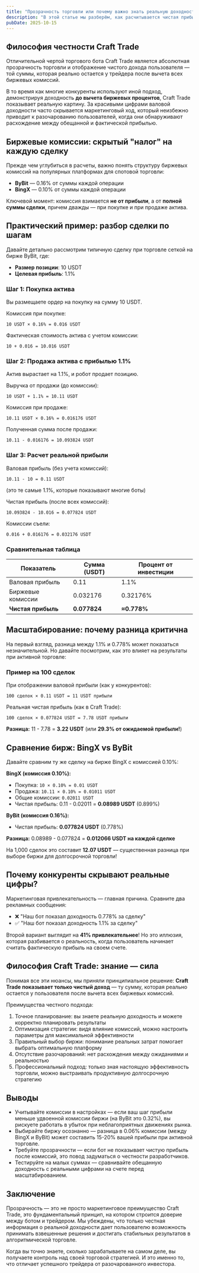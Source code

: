 ```yaml
---
title: "Прозрачность торговли или почему важно знать реальную доходность"
description: "В этой статье мы разберём, как расчитывается чистая прибыль в Craft Trade и как при этом учитываются комиссии биржи при расчёте отображаемого дохода"
pubDate: 2025-10-15
---
```


## Философия честности Craft Trade

Отличительной чертой торгового бота Craft Trade является абсолютная прозрачность торговли и отображение чистого дохода пользователя — той суммы, которая реально остается у трейдера после вычета всех биржевых комиссий.

В то время как многие конкуренты используют иной подход, демонстрируя доходность **до вычета биржевых процентов**, Craft Trade показывает реальную картину. За красивыми цифрами валовой доходности часто скрывается маркетинговый ход, который неизбежно приводит к разочарованию пользователей, когда они обнаруживают расхождение между обещанной и фактической прибылью.

## Биржевые комиссии: скрытый "налог" на каждую сделку

Прежде чем углубиться в расчеты, важно понять структуру биржевых комиссий на популярных платформах для спотовой торговли:

- **ByBit** — 0.16% от суммы каждой операции
- **BingX** — 0.10% от суммы каждой операции

Ключевой момент: комиссия взимается **не от прибыли**, а от **полной суммы сделки**, причем дважды — при покупке и при продаже актива.

## Практический пример: разбор сделки по шагам

Давайте детально рассмотрим типичную сделку при торговле сеткой на бирже ByBit, где:

- **Размер позиции**: 10 USDT
- **Целевая прибыль**: 1.1%

### Шаг 1: Покупка актива

Вы размещаете ордер на покупку на сумму 10 USDT.

Комиссия при покупке:

```
10 USDT × 0.16% = 0.016 USDT
```

Фактическая стоимость актива с учетом комиссии:

```
10 + 0.016 = 10.016 USDT
```

### Шаг 2: Продажа актива с прибылью 1.1%

Актив вырастает на 1.1%, и робот продает позицию.

Выручка от продажи (до комиссии):

```
10 USDT + 1.1% = 10.11 USDT
```

Комиссия при продаже:

```
10.11 USDT × 0.16% = 0.016176 USDT
```

Полученная сумма после продажи:

```
10.11 - 0.016176 = 10.093824 USDT
```

### Шаг 3: Расчет реальной прибыли

Валовая прибыль (без учета комиссий):

```
10.11 - 10 = 0.11 USDT
```

(это те самые 1.1%, которые показывают многие боты)

Чистая прибыль (после всех комиссий):

```
10.093824 - 10.016 = 0.077824 USDT
```

Комиссии съели:

```
0.016 + 0.016176 = 0.032176 USDT
```

### Сравнительная таблица

| Показатель | Сумма (USDT) | Процент от инвестиции |
|------------|--------------|----------------------|
| Валовая прибыль | 0.11 | 1.1% |
| Биржевые комиссии | 0.032176 | 0.32176% |
| **Чистая прибыль** | **0.077824** | **≈0.778%** |

## Масштабирование: почему разница критична

На первый взгляд, разница между 1.1% и 0.778% может показаться незначительной. Но давайте посмотрим, как это влияет на результаты при активной торговле:

### Пример на 100 сделок

При отображении валовой прибыли (как у конкурентов):

```
100 сделок × 0.11 USDT = 11 USDT прибыли
```

Реальная чистая прибыль (как в Craft Trade):

```
100 сделок × 0.077824 USDT = 7.78 USDT прибыли
```

**Разница:** 11 - 7.78 = **3.22 USDT** (или **29.3% от ожидаемой прибыли!**)

## Сравнение бирж: BingX vs ByBit

Давайте сравним ту же сделку на бирже BingX с комиссией 0.10%:

**BingX (комиссия 0.10%):**
- Покупка: `10 × 0.10% = 0.01 USDT`
- Продажа: `10.11 × 0.10% = 0.01011 USDT`
- Общие комиссии: `0.02011 USDT`
- Чистая прибыль: 0.11 - 0.02011 = **0.08989 USDT** (0.899%)

**ByBit (комиссия 0.16%):**
- Чистая прибыль: **0.077824 USDT** (0.778%)

**Разница:** 0.08989 - 0.077824 = **0.012066 USDT на каждой сделке**

На 1,000 сделок это составит **12.07 USDT** — существенная разница при выборе биржи для долгосрочной торговли!

## Почему конкуренты скрывают реальные цифры?

Маркетинговая привлекательность — главная причина. Сравните два рекламных сообщения:

- ❌ "Наш бот показал доходность 0.778% за сделку"
- ✅ "Наш бот показал доходность 1.1% за сделку"

Второй вариант выглядит на **41% привлекательнее**! Но это иллюзия, которая разбивается о реальность, когда пользователь начинает считать фактическую прибыль на своем счете.

## Философия Craft Trade: знание — сила

Понимая все эти нюансы, мы приняли принципиальное решение: **Craft Trade показывает только чистый доход** — ту сумму, которая реально остается у пользователя после вычета всех биржевых комиссий.

Преимущества честного подхода:

1. Точное планирование: вы знаете реальную доходность и можете корректно планировать результаты
2. Оптимизация стратегии: видя влияние комиссий, можно настроить параметры для максимальной эффективности
3. Правильный выбор биржи: понимание реальных затрат помогает выбрать оптимальную платформу
4. Отсутствие разочарований: нет расхождения между ожиданиями и реальностью
5. Профессиональный подход: только зная настоящую эффективность торговли, можно выстраивать продуктивную долгосрочную стратегию

## Выводы

- Учитывайте комиссии в настройках — если ваш шаг прибыли меньше удвоенной комиссии биржи (на ByBit это 0.32%), вы рискуете работать в убыток при неблагоприятных движениях рынка.
- Выбирайте биржу осознанно — разница в 0.06% комиссии (между BingX и ByBit) может составить 15-20% вашей прибыли при активной торговле.
- Требуйте прозрачности — если бот не показывает чистую прибыль после комиссий, это повод задуматься о честности разработчиков.
- Тестируйте на малых суммах — сравнивайте обещанную доходность с реальными цифрами на счете перед масштабированием.

## Заключение

Прозрачность — это не просто маркетинговое преимущество Craft Trade, это фундаментальный принцип, на котором строится доверие между ботом и трейдером. Мы убеждены, что только честная информация о реальной доходности дает пользователю возможность принимать взвешенные решения и достигать стабильных результатов в алгоритмической торговле.

Когда вы точно знаете, сколько зарабатываете на самом деле, вы получаете контроль над своей торговой стратегией. И это именно то, что отличает успешного трейдера от разочарованного инвестора.

